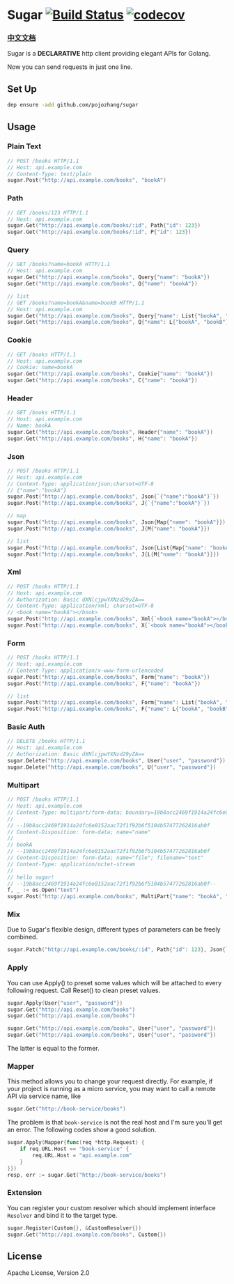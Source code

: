 # Sugar  [![Build Status](https://travis-ci.org/pojozhang/sugar.svg?branch=master)](https://travis-ci.org/pojozhang/sugar) [![codecov](https://codecov.io/gh/pojozhang/sugar/branch/master/graph/badge.svg)](https://codecov.io/gh/pojozhang/sugar)

### [中文文档](http://www.jianshu.com/p/7ca4fa63460b)

Sugar is a **DECLARATIVE** http client providing elegant APIs for Golang.

Now you can send requests in just one line.


## Set Up
```bash
dep ensure -add github.com/pojozhang/sugar
```

## Usage

### Plain Text
```go
// POST /books HTTP/1.1
// Host: api.example.com
// Content-Type: text/plain
sugar.Post("http://api.example.com/books", "bookA")
```

### Path
```go
// GET /books/123 HTTP/1.1
// Host: api.example.com
sugar.Get("http://api.example.com/books/:id", Path{"id": 123})
sugar.Get("http://api.example.com/books/:id", P{"id": 123})
```

### Query
```go
// GET /books?name=bookA HTTP/1.1
// Host: api.example.com
sugar.Get("http://api.example.com/books", Query{"name": "bookA"})
sugar.Get("http://api.example.com/books", Q{"name": "bookA"})

// list
// GET /books?name=bookA&name=bookB HTTP/1.1
// Host: api.example.com
sugar.Get("http://api.example.com/books", Query{"name": List{"bookA", "bookB"}})
sugar.Get("http://api.example.com/books", Q{"name": L{"bookA", "bookB"}})
```

### Cookie
```go
// GET /books HTTP/1.1
// Host: api.example.com
// Cookie: name=bookA
sugar.Get("http://api.example.com/books", Cookie{"name": "bookA"})
sugar.Get("http://api.example.com/books", C{"name": "bookA"})
```

### Header
```go
// GET /books HTTP/1.1
// Host: api.example.com
// Name: bookA
sugar.Get("http://api.example.com/books", Header{"name": "bookA"})
sugar.Get("http://api.example.com/books", H{"name": "bookA"})
```

### Json
```go
// POST /books HTTP/1.1
// Host: api.example.com
// Content-Type: application/json;charset=UTF-8
// {"name":"bookA"}
sugar.Post("http://api.example.com/books", Json{`{"name":"bookA"}`})
sugar.Post("http://api.example.com/books", J{`{"name":"bookA"}`})

// map
sugar.Post("http://api.example.com/books", Json{Map{"name": "bookA"}})
sugar.Post("http://api.example.com/books", J{M{"name": "bookA"}})

// list
sugar.Post("http://api.example.com/books", Json{List{Map{"name": "bookA"}}})
sugar.Post("http://api.example.com/books", J{L{M{"name": "bookA"}}})
```

### Xml
```go
// POST /books HTTP/1.1
// Host: api.example.com
// Authorization: Basic dXNlcjpwYXNzd29yZA==
// Content-Type: application/xml; charset=UTF-8
// <book name="bookA"></book>
sugar.Post("http://api.example.com/books", Xml{`<book name="bookA"></book>`})
sugar.Post("http://api.example.com/books", X{`<book name="bookA"></book>`})
```

### Form
```go
// POST /books HTTP/1.1
// Host: api.example.com
// Content-Type: application/x-www-form-urlencoded
sugar.Post("http://api.example.com/books", Form{"name": "bookA"})
sugar.Post("http://api.example.com/books", F{"name": "bookA"})

// list
sugar.Post("http://api.example.com/books", Form{"name": List{"bookA", "bookB"}})
sugar.Post("http://api.example.com/books", F{"name": L{"bookA", "bookB"}})
```

### Basic Auth
```go
// DELETE /books HTTP/1.1
// Host: api.example.com
// Authorization: Basic dXNlcjpwYXNzd29yZA==
sugar.Delete("http://api.example.com/books", User{"user", "password"})
sugar.Delete("http://api.example.com/books", U{"user", "password"})
```

### Multipart
```go
// POST /books HTTP/1.1
// Host: api.example.com
// Content-Type: multipart/form-data; boundary=19b8acc2469f1914a24fc6e0152aac72f1f92b6f5104b57477262816ab0f
//
// --19b8acc2469f1914a24fc6e0152aac72f1f92b6f5104b57477262816ab0f
// Content-Disposition: form-data; name="name"
//
// bookA
// --19b8acc2469f1914a24fc6e0152aac72f1f92b6f5104b57477262816ab0f
// Content-Disposition: form-data; name="file"; filename="text"
// Content-Type: application/octet-stream
//
// hello sugar!
// --19b8acc2469f1914a24fc6e0152aac72f1f92b6f5104b57477262816ab0f--
f, _ := os.Open("text")
sugar.Post("http://api.example.com/books", MultiPart{"name": "bookA", "file": f})
```

### Mix
Due to Sugar's flexible design, different types of parameters can be freely combined.

```go
sugar.Patch("http://api.example.com/books/:id", Path{"id": 123}, Json{`{"name":"bookA"}`}, User{"user", "password"})
```

### Apply
You can use Apply() to preset some values which will be attached to every following request. Call Reset() to clean preset values.

```go
sugar.Apply(User{"user", "password"})
sugar.Get("http://api.example.com/books")
sugar.Get("http://api.example.com/books")
```
```go
sugar.Get("http://api.example.com/books", User{"user", "password"})
sugar.Get("http://api.example.com/books", User{"user", "password"})
```
The latter is equal to the former.

### Mapper
This method allows you to change your request directly.
For example, if your project is running as a micro service, you may want to call a remote API via service name, like
```go
sugar.Get("http://book-service/books")
```

The problem is that `book-service` is not the real host and I'm sure you'll get an error.
The following codes show a good solution.
```go
sugar.Apply(Mapper{func(req *http.Request) {
	if req.URL.Host == "book-service" {
		req.URL.Host = "api.example.com"
	}
}})
resp, err := sugar.Get("http://book-service/books")
```

### Extension
You can register your custom resolver which should implement interface `Resolver` and bind it to the target type.  
```go
sugar.Register(Custom{}, &CustomResolver{})
sugar.Get("http://api.example.com/books", Custom{})
```

## License
Apache License, Version 2.0

